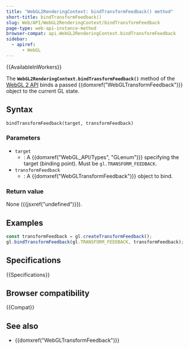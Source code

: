 ```yaml
---
title: "WebGL2RenderingContext: bindTransformFeedback() method"
short-title: bindTransformFeedback()
slug: Web/API/WebGL2RenderingContext/bindTransformFeedback
page-type: web-api-instance-method
browser-compat: api.WebGL2RenderingContext.bindTransformFeedback
sidebar:
  - apiref:
      - WebGL
---
```


{{AvailableInWorkers}}

The **`WebGL2RenderingContext.bindTransformFeedback()`** method
of the [WebGL 2 API](/en-US/docs/Web/API/WebGL_API) binds a
passed {{domxref("WebGLTransformFeedback")}} object to the current GL state.

## Syntax

```js-nolint
bindTransformFeedback(target, transformFeedback)
```

### Parameters

- `target`
  - : A {{domxref("WebGL_API/Types", "GLenum")}} specifying the target (binding point). Must be
    `gl.TRANSFORM_FEEDBACK`.
- `transformFeedback`
  - : A {{domxref("WebGLTransformFeedback")}} object to bind.

### Return value

None ({{jsxref("undefined")}}).

## Examples

```js
const transformFeedback = gl.createTransformFeedback();
gl.bindTransformFeedback(gl.TRANSFORM_FEEDBACK, transformFeedback);
```

## Specifications

{{Specifications}}

## Browser compatibility

{{Compat}}

## See also

- {{domxref("WebGLTransformFeedback")}}
